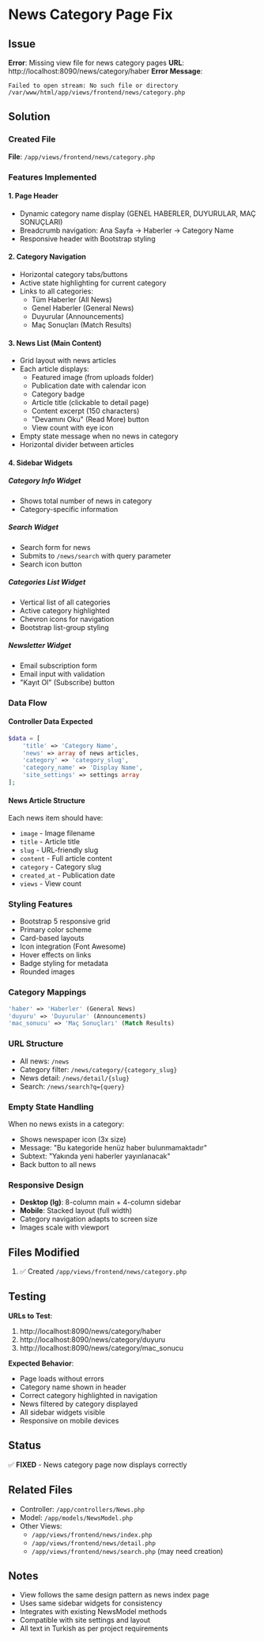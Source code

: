 # News Category Page Fix

## Issue
**Error**: Missing view file for news category pages
**URL**: http://localhost:8090/news/category/haber
**Error Message**: 
```
Failed to open stream: No such file or directory
/var/www/html/app/views/frontend/news/category.php
```

## Solution

### Created File
**File**: `/app/views/frontend/news/category.php`

### Features Implemented

#### 1. Page Header
- Dynamic category name display (GENEL HABERLER, DUYURULAR, MAÇ SONUÇLARI)
- Breadcrumb navigation: Ana Sayfa → Haberler → Category Name
- Responsive header with Bootstrap styling

#### 2. Category Navigation
- Horizontal category tabs/buttons
- Active state highlighting for current category
- Links to all categories:
  - Tüm Haberler (All News)
  - Genel Haberler (General News)
  - Duyurular (Announcements)
  - Maç Sonuçları (Match Results)

#### 3. News List (Main Content)
- Grid layout with news articles
- Each article displays:
  - Featured image (from uploads folder)
  - Publication date with calendar icon
  - Category badge
  - Article title (clickable to detail page)
  - Content excerpt (150 characters)
  - "Devamını Oku" (Read More) button
  - View count with eye icon
- Empty state message when no news in category
- Horizontal divider between articles

#### 4. Sidebar Widgets

##### Category Info Widget
- Shows total number of news in category
- Category-specific information

##### Search Widget
- Search form for news
- Submits to `/news/search` with query parameter
- Search icon button

##### Categories List Widget
- Vertical list of all categories
- Active category highlighted
- Chevron icons for navigation
- Bootstrap list-group styling

##### Newsletter Widget
- Email subscription form
- Email input with validation
- "Kayıt Ol" (Subscribe) button

### Data Flow

#### Controller Data Expected
```php
$data = [
    'title' => 'Category Name',
    'news' => array of news articles,
    'category' => 'category_slug',
    'category_name' => 'Display Name',
    'site_settings' => settings array
];
```

#### News Article Structure
Each news item should have:
- `image` - Image filename
- `title` - Article title
- `slug` - URL-friendly slug
- `content` - Full article content
- `category` - Category slug
- `created_at` - Publication date
- `views` - View count

### Styling Features
- Bootstrap 5 responsive grid
- Primary color scheme
- Card-based layouts
- Icon integration (Font Awesome)
- Hover effects on links
- Badge styling for metadata
- Rounded images

### Category Mappings
```php
'haber' => 'Haberler' (General News)
'duyuru' => 'Duyurular' (Announcements)
'mac_sonucu' => 'Maç Sonuçları' (Match Results)
```

### URL Structure
- All news: `/news`
- Category filter: `/news/category/{category_slug}`
- News detail: `/news/detail/{slug}`
- Search: `/news/search?q={query}`

### Empty State Handling
When no news exists in a category:
- Shows newspaper icon (3x size)
- Message: "Bu kategoride henüz haber bulunmamaktadır"
- Subtext: "Yakında yeni haberler yayınlanacak"
- Back button to all news

### Responsive Design
- **Desktop (lg)**: 8-column main + 4-column sidebar
- **Mobile**: Stacked layout (full width)
- Category navigation adapts to screen size
- Images scale with viewport

## Files Modified
1. ✅ Created `/app/views/frontend/news/category.php`

## Testing
**URLs to Test**:
1. http://localhost:8090/news/category/haber
2. http://localhost:8090/news/category/duyuru
3. http://localhost:8090/news/category/mac_sonucu

**Expected Behavior**:
- Page loads without errors
- Category name shown in header
- Correct category highlighted in navigation
- News filtered by category displayed
- All sidebar widgets visible
- Responsive on mobile devices

## Status
✅ **FIXED** - News category page now displays correctly

## Related Files
- Controller: `/app/controllers/News.php`
- Model: `/app/models/NewsModel.php`
- Other Views:
  - `/app/views/frontend/news/index.php`
  - `/app/views/frontend/news/detail.php`
  - `/app/views/frontend/news/search.php` (may need creation)

## Notes
- View follows the same design pattern as news index page
- Uses same sidebar widgets for consistency
- Integrates with existing NewsModel methods
- Compatible with site settings and layout
- All text in Turkish as per project requirements
